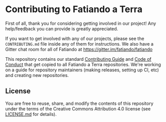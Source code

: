 # Contributing to Fatiando a Terra

First of all, thank you for considering getting involved in our project! Any
help/feedback you can provide is greatly appreciated.

If you want to get involved with any of our projects, please see the
`CONTRIBUTING.md` file inside any of them for instructions.
We also have a Gitter chat room for all of Fatiando at https://gitter.im/fatiando/fatiando

This repository contains our standard [Contributing Guide](CONTRIBUTING.md) and
[Code of Conduct](CODE_OF_CONDUCT.md) that get copied to all Fatiando a Terra
repositories.
We're working on a guide for repository maintainers (making releases, setting
up CI, etc) and creating new repositories.

## License

You are free to reuse, share, and modify the contents of this repository under
the terms of the Creative Commons Attribution 4.0 license (see
[LICENSE.md](LICENSE.md) for details).
